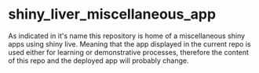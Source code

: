 # shiny_liver_miscellaneous_app

As indicated in it's name this repository is home of a miscellaneous shiny apps using shiny live. Meaning that the app displayed in the current repo is used either for learning or demonstrative processes, therefore the content of this repo and the deployed app will probably change.

